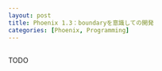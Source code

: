 ```yaml
---
layout: post
title: Phoenix 1.3：boundaryを意識しての開発
categories: [Phoenix, Programming]
---
```

## 
TODO
